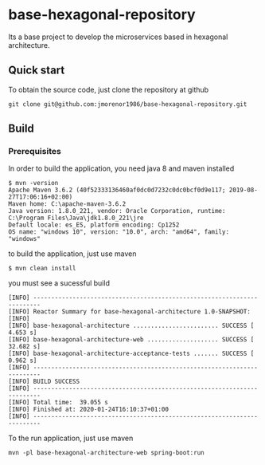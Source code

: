 # base-hexagonal-repository
Its a base project to develop the microservices based in hexagonal architecture.

## Quick start

To obtain the source code, just clone the repository at github
```
git clone git@github.com:jmorenor1986/base-hexagonal-repository.git
``` 

## Build

### Prerequisites
In order to build the application, you need java 8 and maven installed
```
$ mvn -version
Apache Maven 3.6.2 (40f52333136460af0dc0d7232c0dc0bcf0d9e117; 2019-08-27T17:06:16+02:00)
Maven home: C:\apache-maven-3.6.2
Java version: 1.8.0_221, vendor: Oracle Corporation, runtime: C:\Program Files\Java\jdk1.8.0_221\jre
Default locale: es_ES, platform encoding: Cp1252
OS name: "windows 10", version: "10.0", arch: "amd64", family: "windows"
```
to build the application, just use maven
```
$ mvn clean install
```

you must see a sucessful build
```
[INFO] ------------------------------------------------------------------------
[INFO] Reactor Summary for base-hexagonal-architecture 1.0-SNAPSHOT:
[INFO]
[INFO] base-hexagonal-architecture ........................ SUCCESS [  4.653 s]
[INFO] base-hexagonal-architecture-web .................... SUCCESS [ 32.682 s]
[INFO] base-hexagonal-architecture-acceptance-tests ....... SUCCESS [  0.962 s]
[INFO] ------------------------------------------------------------------------
[INFO] BUILD SUCCESS
[INFO] ------------------------------------------------------------------------
[INFO] Total time:  39.055 s
[INFO] Finished at: 2020-01-24T16:10:37+01:00
[INFO] ------------------------------------------------------------------------
```
To the run application, just use maven
```
mvn -pl base-hexagonal-architecture-web spring-boot:run
```

